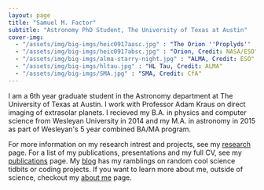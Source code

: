 ```yaml
---
layout: page
title: "Samuel M. Factor"
subtitle: "Astronomy PhD Student, The University of Texas at Austin"
cover-img:
  - "/assets/img/big-imgs/heic0917aasc.jpg" : "The Orion ''Proplyds'' , Credit: NASA/ESO"
  - "/assets/img/big-imgs/heic0917absc.jpg" : "Orion, Credit: NASA/ESO"
  - "/assets/img/big-imgs/alma-starry-night.jpg" : "ALMA, Credit: ESO"
  - "/assets/img/big-imgs/hltau.jpg" : "HL Tau, Credit: ALMA"
  - "/assets/img/big-imgs/SMA.jpg" : "SMA, Credit: CfA"
---
```


I am a 6th year graduate student in the Astronomy department at The University of Texas at Austin. I work with Professor Adam Kraus on direct imaging of extrasolar planets. I recieved my B.A. in physics and computer science from Wesleyan University in 2014 and my M.A. in astronomy in 2015 as part of Wesleyan's 5 year combined BA/MA program. 

For more information on my research intrest and projects, see my [research](/research) page. For a list of my publications, presentations and my full CV, see my [publications](/publications) page. 
My [blog](/blog) has my ramblings on random cool science tidbits or coding projects.
If you want to learn more about me, outside of science, checkout my [about me](/aboutme) page.
